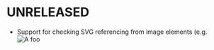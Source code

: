 # UNRELEASED

  * Support for checking SVG referencing from image elements (e.g. <img src="foo.svg" alt="A foo">

